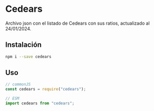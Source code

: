 # Cedears

Archivo json con el listado de Cedears con sus ratios, actualizado al 24/01/2024.

## Instalación

```bash
npm i --save cedears
```

## Uso

```js
// commonJS
const cedears = require("cedears");

// ESM
import cedears from "cedears";
```
